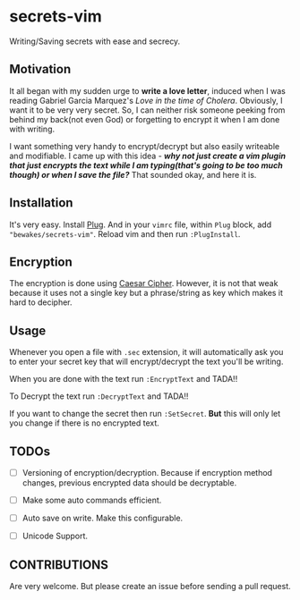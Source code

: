 # secrets-vim

Writing/Saving secrets with ease and secrecy.

## Motivation
It all began with my sudden urge to **write a love letter**, induced when I was
reading Gabriel Garcia Marquez's *Love in the time of Cholera*. Obviously, I
want it to be very very secret. So, I can neither risk someone peeking from
behind my back(not even God) or forgetting to encrypt it when I am done with
writing.  

I want something very handy to encrypt/decrypt but also easily writeable and modifiable. I
came up with this idea - ***why not just create a vim plugin that just encrypts
the text while I am typing(that's going to be too much though) or when I save
the file?*** That sounded okay, and here it is.

## Installation
It's very easy. Install [Plug](https://github.com/junegunn/vim-plug). And in
your `vimrc` file, within `Plug` block, add `"bewakes/secrets-vim"`. Reload
vim and then run `:PlugInstall`.


## Encryption
The encryption is done using [Caesar
Cipher](https://en.wikipedia.org/wiki/Caesar_cipher). However, it is not that
weak because it uses not a single key but a phrase/string as key which makes it
hard to decipher.

## Usage
Whenever you open a file with `.sec` extension, it will automatically ask you
to enter your secret key that will encrypt/decrypt the text you'll be writing. 

When you are done with the text run `:EncryptText` and TADA!!

To Decrypt the text run `:DecryptText` and TADA!!

If you want to change the secret then run `:SetSecret`. **But** this will only
let you change if there is no encrypted text.


## TODOs
* [ ] Versioning of encryption/decryption. Because if encryption method changes,
    previous encrypted data should be decryptable.
* [ ] Make some auto commands efficient.
* [ ] Auto save on write. Make this configurable.
* [ ] Unicode Support.



## CONTRIBUTIONS
Are very welcome. But please create an issue before sending a pull request.
